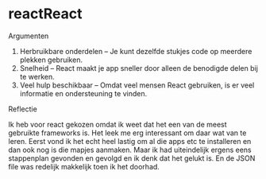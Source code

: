 # reactReact

Argumenten
1.	Herbruikbare onderdelen – Je kunt dezelfde stukjes code op meerdere plekken gebruiken.
2.	Snelheid – React maakt je app sneller door alleen de benodigde delen bij te werken.
3.	Veel hulp beschikbaar – Omdat veel mensen React gebruiken, is er veel informatie en ondersteuning te vinden.


Reflectie

Ik heb voor react gekozen omdat ik weet dat het een van de meest gebruikte frameworks is. Het leek me erg interessant om daar wat van te leren. Eerst vond ik het echt heel lastig om al die apps etc te installeren en dan ook nog is die mapjes aanmaken. Maar ik had uiteindelijk ergens eens stappenplan gevonden en gevolgd en ik denk dat het gelukt is. En de JSON file was redelijk makkelijk toen ik het doorhad.
